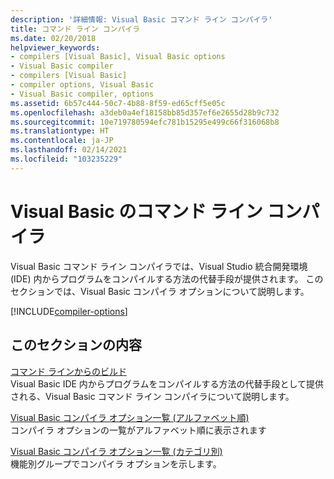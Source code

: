 ```yaml
---
description: '詳細情報: Visual Basic コマンド ライン コンパイラ'
title: コマンド ライン コンパイラ
ms.date: 02/20/2018
helpviewer_keywords:
- compilers [Visual Basic], Visual Basic options
- Visual Basic compiler
- compilers [Visual Basic]
- compiler options, Visual Basic
- Visual Basic compiler, options
ms.assetid: 6b57c444-50c7-4b88-8f59-ed65cff5e05c
ms.openlocfilehash: a3deb0a4ef18158bb85d357ef6e2655d28b9c732
ms.sourcegitcommit: 10e719780594efc781b15295e499c66f316068b8
ms.translationtype: HT
ms.contentlocale: ja-JP
ms.lasthandoff: 02/14/2021
ms.locfileid: "103235229"
---
```

# <a name="visual-basic-command-line-compiler"></a>Visual Basic のコマンド ライン コンパイラ

Visual Basic コマンド ライン コンパイラでは、Visual Studio 統合開発環境 (IDE) 内からプログラムをコンパイルする方法の代替手段が提供されます。 このセクションでは、Visual Basic コンパイラ オプションについて説明します。

[!INCLUDE[compiler-options](~/includes/compiler-options.md)]
  
## <a name="in-this-section"></a>このセクションの内容

[コマンド ラインからのビルド](building-from-the-command-line.md)  
Visual Basic IDE 内からプログラムをコンパイルする方法の代替手段として提供される、Visual Basic コマンド ライン コンパイラについて説明します。

[Visual Basic コンパイラ オプション一覧 (アルファベット順)](compiler-options-listed-alphabetically.md)  
コンパイラ オプションの一覧がアルファベット順に表示されます

[Visual Basic コンパイラ オプション一覧 (カテゴリ別)](compiler-options-listed-by-category.md)  
機能別グループでコンパイラ オプションを示します。
